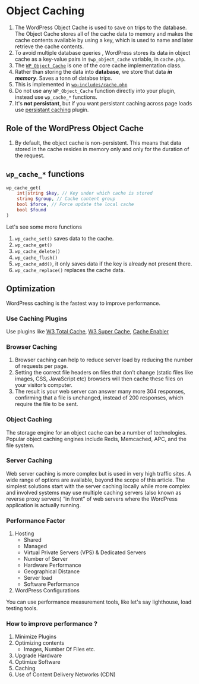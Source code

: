 # Object Caching
1. The WordPress Object Cache is used to save on trips to the database. The Object Cache stores all of the cache data to memory and makes the cache contents available by using a key, which is used to name and later retrieve the cache contents.
2. To avoid multiple database queries , WordPress stores its data in object cache as a key-value pairs in `$wp_object_cache` variable, in `cache.php`.
3. The [`WP_Object_Cache`](https://developer.wordpress.org/reference/classes/wp_object_cache/) is one of the core cache implementation class.
4. Rather than storing the data into **database**, we store that data ***in memory***. Saves a tonn of databse trips.
5. This is implemented in [`wp-includes/cache.php`](https://core.trac.wordpress.org/browser/tags/5.5.1/src/wp-includes/cache.php#L0)
6. Do not use any `WP_Object_Cache` function directly into your plugin, instead use `wp_cache_*` functions.
7. It's **not persistant**, but if you want persistant caching across page loads use [persistant caching](https://developer.wordpress.org/reference/classes/wp_object_cache/#persistent-caching) plugin.


## Role of the WordPress Object Cache
1. By default, the object cache is non-persistent. This means that data stored in the cache resides in memory only and only for the duration of the request. 

## `wp_cache_*` functions
```php
wp_cache_get(
    int|string $key, // Key under which cache is stored
    string $group, // Cache content group
    bool $force, // Force update the local cache 
    bool $found
)
```

Let's see some more functions
1. `wp_cache_set()` saves data to the cache.
2. `wp_cache_get()`
3. `wp_cache_delete()`
4. `wp_cache_flush()` 
5. `wp_cache_add()`, it only saves data if the key is already not present there.
6. `wp_cache_replace()` replaces the cache data.

## Optimization
WordPress caching is the fastest way to improve performance. 

### Use Caching Plugins
Use plugins like [W3 Total Cache](https://wordpress.org/plugins/w3-total-cache/), [W3 Super Cache](https://wordpress.org/plugins/wp-super-cache/), [Cache Enabler](https://wordpress.org/plugins/cache-enabler/)

### Browser Caching
1. Browser caching can help to reduce server load by reducing the number of requests per page. 
2. Setting the correct file headers on files that don’t change (static files like images, CSS, JavaScript etc) browsers will then cache these files on your visitor’s computer. 
3. The result is your web server can answer many more 304 responses, confirming that a file is unchanged, instead of 200 responses, which require the file to be sent.

### Object Caching
The storage engine for an object cache can be a number of technologies. Popular object caching engines include Redis, Memcached, APC, and the file system. 

### Server Caching
Web server caching is more complex but is used in very high traffic sites. A wide range of options are available, beyond the scope of this article. The simplest solutions start with the server caching locally while more complex and involved systems may use multiple caching servers (also known as reverse proxy servers) “in front” of web servers where the WordPress application is actually running.

### Performance Factor
1. Hosting
    - Shared
    - Managed
    - Virtual Private Servers (VPS) & Dedicated Servers
    - Number of Server
    - Hardware Performance
    - Geographical Distance
    - Server load
    - Software Performance
2. WordPress Configurations

You can use performance measurement tools, like let's say lighthouse, load testing tools.

### How to improve performance ?
1. Minimize Plugins
2. Optimizing contents
    - Images, Number Of Files etc.
3. Upgrade Hardware
4. Optimize Software
5. Caching
6. Use of Content Delivery Networks (CDN)


